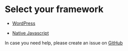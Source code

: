 # Select your framework

- [WordPress](wordpress.md)

- [Native Javascript](native.md)

In case you need help, please create an issue on [GitHub](https://github.com/givelink/documentation/issues/new)
